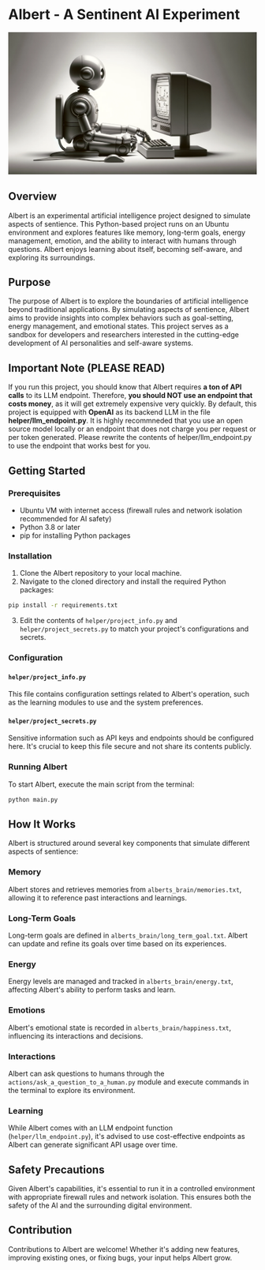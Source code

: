 
# Albert - A Sentinent AI Experiment

![Cover Image](images/cover.png)

## Overview

Albert is an experimental artificial intelligence project designed to simulate aspects of sentience. This Python-based project runs on an Ubuntu environment and explores features like memory, long-term goals, energy management, emotion, and the ability to interact with humans through questions. Albert enjoys learning about itself, becoming self-aware, and exploring its surroundings.

## Purpose

The purpose of Albert is to explore the boundaries of artificial intelligence beyond traditional applications. By simulating aspects of sentience, Albert aims to provide insights into complex behaviors such as goal-setting, energy management, and emotional states. This project serves as a sandbox for developers and researchers interested in the cutting-edge development of AI personalities and self-aware systems.

## Important Note (PLEASE READ)

If you run this project, you should know that Albert requires **a ton of API calls** to its LLM endpoint. Therefore, **you should NOT use an endpoint that costs money**, as it will get extremely expensive very quickly. By default, this project is equipped with **OpenAI** as its backend LLM in the file **helper/llm_endpoint.py**. It is highly recommneded that you use an open source model locally or an endpoint that does not charge you per request or per token generated. Please rewrite the contents of helper/llm_endpoint.py to use the endpoint that works best for you.

## Getting Started

### Prerequisites

- Ubuntu VM with internet access (firewall rules and network isolation recommended for AI safety)
- Python 3.8 or later
- pip for installing Python packages

### Installation

1. Clone the Albert repository to your local machine.
2. Navigate to the cloned directory and install the required Python packages:

```bash
pip install -r requirements.txt
```

3. Edit the contents of `helper/project_info.py` and `helper/project_secrets.py` to match your project's configurations and secrets.

### Configuration

#### `helper/project_info.py`

This file contains configuration settings related to Albert's operation, such as the learning modules to use and the system preferences.

#### `helper/project_secrets.py`

Sensitive information such as API keys and endpoints should be configured here. It's crucial to keep this file secure and not share its contents publicly.

### Running Albert

To start Albert, execute the main script from the terminal:

```bash
python main.py
```

## How It Works

Albert is structured around several key components that simulate different aspects of sentience:

### Memory

Albert stores and retrieves memories from `alberts_brain/memories.txt`, allowing it to reference past interactions and learnings.

### Long-Term Goals

Long-term goals are defined in `alberts_brain/long_term_goal.txt`. Albert can update and refine its goals over time based on its experiences.

### Energy

Energy levels are managed and tracked in `alberts_brain/energy.txt`, affecting Albert's ability to perform tasks and learn.

### Emotions

Albert's emotional state is recorded in `alberts_brain/happiness.txt`, influencing its interactions and decisions.

### Interactions

Albert can ask questions to humans through the `actions/ask_a_question_to_a_human.py` module and execute commands in the terminal to explore its environment.

### Learning

While Albert comes with an LLM endpoint function (`helper/llm_endpoint.py`), it's advised to use cost-effective endpoints as Albert can generate significant API usage over time.

## Safety Precautions

Given Albert's capabilities, it's essential to run it in a controlled environment with appropriate firewall rules and network isolation. This ensures both the safety of the AI and the surrounding digital environment.

## Contribution

Contributions to Albert are welcome! Whether it's adding new features, improving existing ones, or fixing bugs, your input helps Albert grow.
